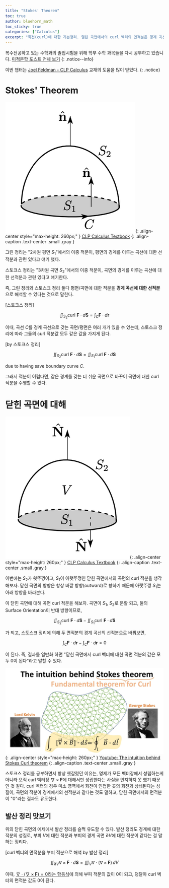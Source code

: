 ```yaml
---
title: "Stokes' Theorem"
toc: true
author: bluehorn_math
toc_sticky: true
categories: ["Calculus"]
excerpt: "회전(curl)에 대한 기본정리. 열린 곡면에서의 curl 벡터의 면적분은 경계 곡선의 선적분과 같고, 닫힌 곡면에서의 curl 벡터의 면적분의 결과는 항상 0이다! 🌀"
---
```



복수전공하고 있는 수학과의 졸업시험을 위해 학부 수학 과목들을 다시 공부하고 있습니다. [미적분학 포스트 전체 보기](/categories/calculus)
{: .notice--info}


이번 챕터는 [Joel Feldman - CLP Calculus](https://personal.math.ubc.ca/~CLP/) 교재의 도움을 많이 받았다.
{: .notice}

# Stokes' Theorem

![](/images/mathematics/calculus-2/stokes-theorem.png){: .align-center style="max-height: 260px;" }
[CLP Calculus Textbook](https://personal.math.ubc.ca/~CLP/CLP4/)
{: .align-caption .text-center .small .gray }

그린 정리는 "2차원 평면 $S_1$"에서의 이중 적분이, 평면의 경계를 이루는 곡선에 대한 선적분과 관련 있다고 얘기 했다.

스토크스 정리는 "3차원 곡면 $S_2$"에서의 이중 적분이, 곡면의 경계를 이루는 곡선에 대한 선적분과 관련 있다고 얘기한다.

즉, 그린 정리와 스토스크 정리 둘다 평면/곡면에 대한 적분을 **경계 곡선에 대한 선적분**으로 해석할 수 있다는 것으로 말한다.

<div class="definition" markdown="1">

[스토크스 정리]

$$
\iint_{S_2} \text{curl } \mathbf{F} \cdot d\mathbf{S} = \int_{C} \mathbf{F} \cdot d \mathbf{r}
$$

</div>

이때, 곡선 $C$를 경계 곡선으로 갖는 곡면/평면은 여러 개가 있을 수 있는데, 스토스크 정리에 따라 그들의 curl 적분값 모두 같은 값을 가지게 된다.

<div class="definition" markdown="1">

[by 스토크스 정리]

$$
\iint_{S_2} \text{curl } \mathbf{F} \cdot d\mathbf{S} = \iint_{S_1} \text{curl } \mathbf{F} \cdot d\mathbf{S}
$$

due to having save boundary curve $C$.

</div>

그래서 적분이 어렵다면, 같은 경계를 갖는 더 쉬운 곡면으로 바꾸어 곡면에 대한 curl 적분을 수행할 수 있다.

# 닫힌 곡면에 대해

![](/images/mathematics/calculus-2/stokes-theorem-closed-curve.png){: .align-center style="max-height: 260px;" }
[CLP Calculus Textbook](https://personal.math.ubc.ca/~CLP/CLP4/)
{: .align-caption .text-center .small .gray }

이번에는 $S_2$가 윗뚜껑이고, $S_1$이 아랫뚜껑인 닫힌 곡면에서의 곡면의 curl 적분을 생각해보자. 닫힌 곡면의 방향은 항상 바깥 방향(outward)로 향하기 때문에 아랫뚜껑 $S_1$는 아래 방향을 바라본다.

이 닫힌 곡면에 대해 곡면 curl 적분을 해보자. 곡면이 $S_1$, $S_2$로 분할 되고, 둘의 Surface Orientation이 반대 방향이므로,

$$
\iint_{S_2} \text{curl } \mathbf{F} \cdot d\mathbf{S} - \iint_{S_1} \text{curl } \mathbf{F} \cdot d\mathbf{S}
$$

가 되고, 스토스크 정리에 의해 두 면적분의 경계 곡선의 선적분으로 바꿔보면,

$$
\int_{C} \mathbf{F} \cdot d \mathbf{r} - \int_{C} \mathbf{F} \cdot d \mathbf{r} = 0
$$

이 된다. 즉, 결과를 일반화 하면 "닫힌 곡면에서 curl 벡터에 대한 곡면 적분의 값은 모두 0이 된다"라고 말할 수 있다.

![](/images/mathematics/calculus-2/the-intuition-behind-stokes-curl-theorem.png){: .align-center style="max-height: 260px;" }
[Youtube: The intuition behind Stokes Curl theorem](https://youtu.be/ztvKq1gzrZA?si=wGwsECLw5b4TnXdI)
{: .align-caption .text-center .small .gray }

스토크스 정리를 공부하면서 항상 헷갈렸던 이유는, 명제가 모든 벡터장에서 성립하는게 아니라 오직 curl 벡터장 $\nabla \times \mathbf{F}$에 대해서만 성립한다는 사실을 인지하지 못 했기 때문인 것 같다. curl 벡터의 경우 미소 영역에서 회전이 인접한 곳의 회전과 상쇄된다는 성질이, 곡면의 적분이 경계에서의 선적분과 같다는 것도 말하고, 닫힌 곡면에서의 면적분이 "0"라는 결과도 유도한다.


## 발산 정리 맛보기

위의 닫힌 곡면의 예제에서 발산 정리를 슬쩍 유도할 수 있다. 발산 정리도 경계에 대한 적분의 성질로, 부피 $V$에 대한 적분과 부피의 경계 곡면 $\partial V$에 대한 적분이 같다는 걸 말하는 정리다.

<div class="theorem" markdown="1">

[curl 벡터의 면적분을 부피 적분으로 해석 by 발산 정리]

$$
\iint_{\partial V}  \nabla \times \mathbf{F} \cdot d\mathbf{S}
= \iiint_{V} \nabla \cdot (\nabla \times \mathbf{F}) \, dV
$$

</div>

이때, [$\nabla \cdot (\nabla \times \mathbf{F}) = 0$라는 항등식](/2024/07/24/curl-and-divergence/#curl-and-div)에 의해 부피 적분의 값이 0이 되고, 덩달아 curl 벡터의 면적분 값도 0이 된다.

